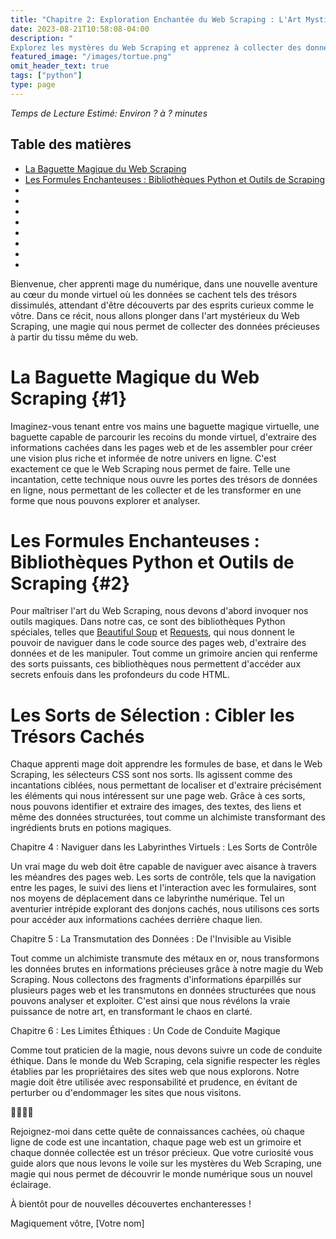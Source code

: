 ```yaml
---
title: "Chapitre 2: Exploration Enchantée du Web Scraping : L'Art Mystique de Collecter les Trésors Cachés du Monde Virtuel"
date: 2023-08-21T10:58:08-04:00
description: "
Explorez les mystères du Web Scraping et apprenez à collecter des données précieuses en ligne. Plongez dans l'art de l'exploration web automatisée et découvrez comment transformer votre navigateur en une baguette magique pour extraire des informations cachées. Découvrez les rituels du Web Scraping avec Python, et devenez un apprenti mage capable d'explorer les profondeurs du cyberespace pour des trésors d'informations. "
featured_image: "/images/tortue.png"
omit_header_text: true
tags: ["python"]
type: page
---
```


*Temps de Lecture Estimé: Environ ? à ? minutes*
## Table des matières
- [La Baguette Magique du Web Scraping](#1)
- [Les Formules Enchanteuses : Bibliothèques Python et Outils de Scraping](#2)
- [](#3)
- [](#4)
- [](#5)
- [](#6)
- [](#7)
- [](#8)
- [](#9)
- [](#10)


Bienvenue, cher apprenti mage du numérique, dans une nouvelle aventure au cœur du monde virtuel où les données se cachent tels des trésors dissimulés, attendant d'être découverts par des esprits curieux comme le vôtre. Dans ce récit, nous allons plonger dans l'art mystérieux du Web Scraping, une magie qui nous permet de collecter des données précieuses à partir du tissu même du web.

# La Baguette Magique du Web Scraping {#1}

Imaginez-vous tenant entre vos mains une baguette magique virtuelle, une baguette capable de parcourir les recoins du monde virtuel, d'extraire des informations cachées dans les pages web et de les assembler pour créer une vision plus riche et informée de notre univers en ligne. C'est exactement ce que le Web Scraping nous permet de faire. Telle une incantation, cette technique nous ouvre les portes des trésors de données en ligne, nous permettant de les collecter et de les transformer en une forme que nous pouvons explorer et analyser.

# Les Formules Enchanteuses : Bibliothèques Python et Outils de Scraping {#2}

Pour maîtriser l'art du Web Scraping, nous devons d'abord invoquer nos outils magiques. Dans notre cas, ce sont des bibliothèques Python spéciales, telles que [Beautiful Soup](https://wiki.python.org/moin/beautiful%20soup) et [Requests](https://docs.python.org/3/library/urllib.request.html), qui nous donnent le pouvoir de naviguer dans le code source des pages web, d'extraire des données et de les manipuler. Tout comme un grimoire ancien qui renferme des sorts puissants, ces bibliothèques nous permettent d'accéder aux secrets enfouis dans les profondeurs du code HTML.

# Les Sorts de Sélection : Cibler les Trésors Cachés

Chaque apprenti mage doit apprendre les formules de base, et dans le Web Scraping, les sélecteurs CSS sont nos sorts. Ils agissent comme des incantations ciblées, nous permettant de localiser et d'extraire précisément les éléments qui nous intéressent sur une page web. Grâce à ces sorts, nous pouvons identifier et extraire des images, des textes, des liens et même des données structurées, tout comme un alchimiste transformant des ingrédients bruts en potions magiques.

Chapitre 4 : Naviguer dans les Labyrinthes Virtuels : Les Sorts de Contrôle

Un vrai mage du web doit être capable de naviguer avec aisance à travers les méandres des pages web. Les sorts de contrôle, tels que la navigation entre les pages, le suivi des liens et l'interaction avec les formulaires, sont nos moyens de déplacement dans ce labyrinthe numérique. Tel un aventurier intrépide explorant des donjons cachés, nous utilisons ces sorts pour accéder aux informations cachées derrière chaque lien.

Chapitre 5 : La Transmutation des Données : De l'Invisible au Visible

Tout comme un alchimiste transmute des métaux en or, nous transformons les données brutes en informations précieuses grâce à notre magie du Web Scraping. Nous collectons des fragments d'informations éparpillés sur plusieurs pages web et les transmutons en données structurées que nous pouvons analyser et exploiter. C'est ainsi que nous révélons la vraie puissance de notre art, en transformant le chaos en clarté.

Chapitre 6 : Les Limites Éthiques : Un Code de Conduite Magique

Comme tout praticien de la magie, nous devons suivre un code de conduite éthique. Dans le monde du Web Scraping, cela signifie respecter les règles établies par les propriétaires des sites web que nous explorons. Notre magie doit être utilisée avec responsabilité et prudence, en évitant de perturber ou d'endommager les sites que nous visitons.

🧙‍♂️🔮🌐

Rejoignez-moi dans cette quête de connaissances cachées, où chaque ligne de code est une incantation, chaque page web est un grimoire et chaque donnée collectée est un trésor précieux. Que votre curiosité vous guide alors que nous levons le voile sur les mystères du Web Scraping, une magie qui nous permet de découvrir le monde numérique sous un nouvel éclairage.

À bientôt pour de nouvelles découvertes enchanteresses !

Magiquement vôtre,
[Votre nom]